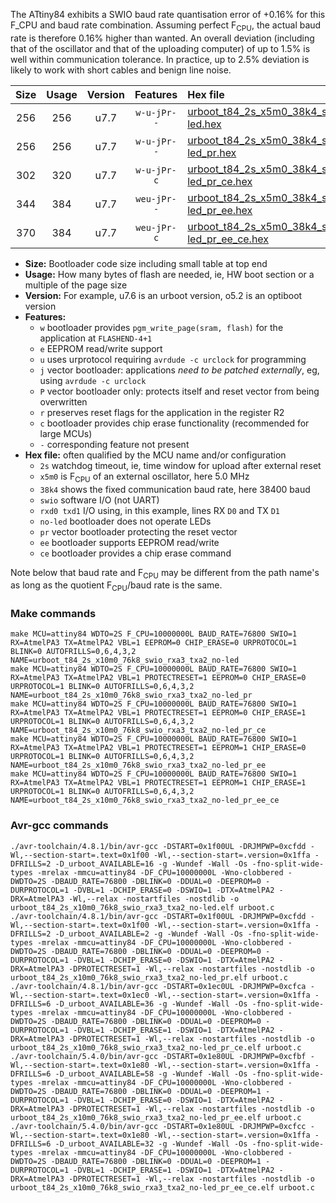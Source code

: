 The ATtiny84 exhibits a SWIO baud rate quantisation error of +0.16% for this F_CPU and baud rate combination. Assuming perfect F<sub>CPU</sub>, the actual baud rate is therefore 0.16% higher than wanted. An overall deviation (including that of the oscillator and that of the uploading computer) of up to 1.5% is well within communication tolerance. In practice, up to 2.5% deviation is likely to work with short cables and benign line noise.

|Size|Usage|Version|Features|Hex file|
|:-:|:-:|:-:|:-:|:--|
|256|256|u7.7|`w-u-jPr--`|[urboot_t84_2s_x5m0_38k4_swio_rxa3_txa2_no-led.hex](https://raw.githubusercontent.com/stefanrueger/urboot.hex/main/mcus/attiny84/watchdog_2_s/external_oscillator/+5m000000_hz/++38k4_baud/swio_rxa3_txa2/no-led/urboot_t84_2s_x5m0_38k4_swio_rxa3_txa2_no-led.hex)|
|256|256|u7.7|`w-u-jPr--`|[urboot_t84_2s_x5m0_38k4_swio_rxa3_txa2_no-led_pr.hex](https://raw.githubusercontent.com/stefanrueger/urboot.hex/main/mcus/attiny84/watchdog_2_s/external_oscillator/+5m000000_hz/++38k4_baud/swio_rxa3_txa2/no-led/urboot_t84_2s_x5m0_38k4_swio_rxa3_txa2_no-led_pr.hex)|
|302|320|u7.7|`w-u-jPr-c`|[urboot_t84_2s_x5m0_38k4_swio_rxa3_txa2_no-led_pr_ce.hex](https://raw.githubusercontent.com/stefanrueger/urboot.hex/main/mcus/attiny84/watchdog_2_s/external_oscillator/+5m000000_hz/++38k4_baud/swio_rxa3_txa2/no-led/urboot_t84_2s_x5m0_38k4_swio_rxa3_txa2_no-led_pr_ce.hex)|
|344|384|u7.7|`weu-jPr--`|[urboot_t84_2s_x5m0_38k4_swio_rxa3_txa2_no-led_pr_ee.hex](https://raw.githubusercontent.com/stefanrueger/urboot.hex/main/mcus/attiny84/watchdog_2_s/external_oscillator/+5m000000_hz/++38k4_baud/swio_rxa3_txa2/no-led/urboot_t84_2s_x5m0_38k4_swio_rxa3_txa2_no-led_pr_ee.hex)|
|370|384|u7.7|`weu-jPr-c`|[urboot_t84_2s_x5m0_38k4_swio_rxa3_txa2_no-led_pr_ee_ce.hex](https://raw.githubusercontent.com/stefanrueger/urboot.hex/main/mcus/attiny84/watchdog_2_s/external_oscillator/+5m000000_hz/++38k4_baud/swio_rxa3_txa2/no-led/urboot_t84_2s_x5m0_38k4_swio_rxa3_txa2_no-led_pr_ee_ce.hex)|

- **Size:** Bootloader code size including small table at top end
- **Usage:** How many bytes of flash are needed, ie, HW boot section or a multiple of the page size
- **Version:** For example, u7.6 is an urboot version, o5.2 is an optiboot version
- **Features:**
  + `w` bootloader provides `pgm_write_page(sram, flash)` for the application at `FLASHEND-4+1`
  + `e` EEPROM read/write support
  + `u` uses urprotocol requiring `avrdude -c urclock` for programming
  + `j` vector bootloader: applications *need to be patched externally*, eg, using `avrdude -c urclock`
  + `P` vector bootloader only: protects itself and reset vector from being overwritten
  + `r` preserves reset flags for the application in the register R2
  + `c` bootloader provides chip erase functionality (recommended for large MCUs)
  + `-` corresponding feature not present
- **Hex file:** often qualified by the MCU name and/or configuration
  + `2s` watchdog timeout, ie, time window for upload after external reset
  + `x5m0` is F<sub>CPU</sub> of an external oscillator, here 5.0 MHz
  + `38k4` shows the fixed communication baud rate, here 38400 baud
  + `swio` software I/O (not UART)
  + `rxd0 txd1` I/O using, in this example, lines RX `D0` and TX `D1`
  + `no-led` bootloader does not operate LEDs
  + `pr` vector bootloader protecting the reset vector
  + `ee` bootloader supports EEPROM read/write
  + `ce` bootloader provides a chip erase command


Note below that baud rate and F<sub>CPU</sub> may be different from the path name's as long as the quotient F<sub>CPU</sub>/baud rate is the same.

### Make commands
```
make MCU=attiny84 WDTO=2S F_CPU=10000000L BAUD_RATE=76800 SWIO=1 RX=AtmelPA3 TX=AtmelPA2 VBL=1 EEPROM=0 CHIP_ERASE=0 URPROTOCOL=1 BLINK=0 AUTOFRILLS=0,6,4,3,2 NAME=urboot_t84_2s_x10m0_76k8_swio_rxa3_txa2_no-led
make MCU=attiny84 WDTO=2S F_CPU=10000000L BAUD_RATE=76800 SWIO=1 RX=AtmelPA3 TX=AtmelPA2 VBL=1 PROTECTRESET=1 EEPROM=0 CHIP_ERASE=0 URPROTOCOL=1 BLINK=0 AUTOFRILLS=0,6,4,3,2 NAME=urboot_t84_2s_x10m0_76k8_swio_rxa3_txa2_no-led_pr
make MCU=attiny84 WDTO=2S F_CPU=10000000L BAUD_RATE=76800 SWIO=1 RX=AtmelPA3 TX=AtmelPA2 VBL=1 PROTECTRESET=1 EEPROM=0 CHIP_ERASE=1 URPROTOCOL=1 BLINK=0 AUTOFRILLS=0,6,4,3,2 NAME=urboot_t84_2s_x10m0_76k8_swio_rxa3_txa2_no-led_pr_ce
make MCU=attiny84 WDTO=2S F_CPU=10000000L BAUD_RATE=76800 SWIO=1 RX=AtmelPA3 TX=AtmelPA2 VBL=1 PROTECTRESET=1 EEPROM=1 CHIP_ERASE=0 URPROTOCOL=1 BLINK=0 AUTOFRILLS=0,6,4,3,2 NAME=urboot_t84_2s_x10m0_76k8_swio_rxa3_txa2_no-led_pr_ee
make MCU=attiny84 WDTO=2S F_CPU=10000000L BAUD_RATE=76800 SWIO=1 RX=AtmelPA3 TX=AtmelPA2 VBL=1 PROTECTRESET=1 EEPROM=1 CHIP_ERASE=1 URPROTOCOL=1 BLINK=0 AUTOFRILLS=0,6,4,3,2 NAME=urboot_t84_2s_x10m0_76k8_swio_rxa3_txa2_no-led_pr_ee_ce
```

### Avr-gcc commands
```
./avr-toolchain/4.8.1/bin/avr-gcc -DSTART=0x1f00UL -DRJMPWP=0xcfdd -Wl,--section-start=.text=0x1f00 -Wl,--section-start=.version=0x1ffa -DFRILLS=2 -D_urboot_AVAILABLE=16 -g -Wundef -Wall -Os -fno-split-wide-types -mrelax -mmcu=attiny84 -DF_CPU=10000000L -Wno-clobbered -DWDTO=2S -DBAUD_RATE=76800 -DBLINK=0 -DDUAL=0 -DEEPROM=0 -DURPROTOCOL=1 -DVBL=1 -DCHIP_ERASE=0 -DSWIO=1 -DTX=AtmelPA2 -DRX=AtmelPA3 -Wl,--relax -nostartfiles -nostdlib -o urboot_t84_2s_x10m0_76k8_swio_rxa3_txa2_no-led.elf urboot.c
./avr-toolchain/4.8.1/bin/avr-gcc -DSTART=0x1f00UL -DRJMPWP=0xcfdd -Wl,--section-start=.text=0x1f00 -Wl,--section-start=.version=0x1ffa -DFRILLS=2 -D_urboot_AVAILABLE=2 -g -Wundef -Wall -Os -fno-split-wide-types -mrelax -mmcu=attiny84 -DF_CPU=10000000L -Wno-clobbered -DWDTO=2S -DBAUD_RATE=76800 -DBLINK=0 -DDUAL=0 -DEEPROM=0 -DURPROTOCOL=1 -DVBL=1 -DCHIP_ERASE=0 -DSWIO=1 -DTX=AtmelPA2 -DRX=AtmelPA3 -DPROTECTRESET=1 -Wl,--relax -nostartfiles -nostdlib -o urboot_t84_2s_x10m0_76k8_swio_rxa3_txa2_no-led_pr.elf urboot.c
./avr-toolchain/4.8.1/bin/avr-gcc -DSTART=0x1ec0UL -DRJMPWP=0xcfca -Wl,--section-start=.text=0x1ec0 -Wl,--section-start=.version=0x1ffa -DFRILLS=6 -D_urboot_AVAILABLE=36 -g -Wundef -Wall -Os -fno-split-wide-types -mrelax -mmcu=attiny84 -DF_CPU=10000000L -Wno-clobbered -DWDTO=2S -DBAUD_RATE=76800 -DBLINK=0 -DDUAL=0 -DEEPROM=0 -DURPROTOCOL=1 -DVBL=1 -DCHIP_ERASE=1 -DSWIO=1 -DTX=AtmelPA2 -DRX=AtmelPA3 -DPROTECTRESET=1 -Wl,--relax -nostartfiles -nostdlib -o urboot_t84_2s_x10m0_76k8_swio_rxa3_txa2_no-led_pr_ce.elf urboot.c
./avr-toolchain/5.4.0/bin/avr-gcc -DSTART=0x1e80UL -DRJMPWP=0xcfbf -Wl,--section-start=.text=0x1e80 -Wl,--section-start=.version=0x1ffa -DFRILLS=6 -D_urboot_AVAILABLE=58 -g -Wundef -Wall -Os -fno-split-wide-types -mrelax -mmcu=attiny84 -DF_CPU=10000000L -Wno-clobbered -DWDTO=2S -DBAUD_RATE=76800 -DBLINK=0 -DDUAL=0 -DEEPROM=1 -DURPROTOCOL=1 -DVBL=1 -DCHIP_ERASE=0 -DSWIO=1 -DTX=AtmelPA2 -DRX=AtmelPA3 -DPROTECTRESET=1 -Wl,--relax -nostartfiles -nostdlib -o urboot_t84_2s_x10m0_76k8_swio_rxa3_txa2_no-led_pr_ee.elf urboot.c
./avr-toolchain/5.4.0/bin/avr-gcc -DSTART=0x1e80UL -DRJMPWP=0xcfcc -Wl,--section-start=.text=0x1e80 -Wl,--section-start=.version=0x1ffa -DFRILLS=6 -D_urboot_AVAILABLE=32 -g -Wundef -Wall -Os -fno-split-wide-types -mrelax -mmcu=attiny84 -DF_CPU=10000000L -Wno-clobbered -DWDTO=2S -DBAUD_RATE=76800 -DBLINK=0 -DDUAL=0 -DEEPROM=1 -DURPROTOCOL=1 -DVBL=1 -DCHIP_ERASE=1 -DSWIO=1 -DTX=AtmelPA2 -DRX=AtmelPA3 -DPROTECTRESET=1 -Wl,--relax -nostartfiles -nostdlib -o urboot_t84_2s_x10m0_76k8_swio_rxa3_txa2_no-led_pr_ee_ce.elf urboot.c
```

